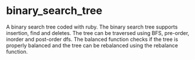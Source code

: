 # binary_search_tree

A binary search tree coded with ruby. The binary search tree
supports insertion, find and deletes. The tree can be traversed using
BFS, pre-order, inorder and post-order dfs. The balanced function
checks if the tree is properly balanced and the tree can be rebalanced
using the rebalance function.